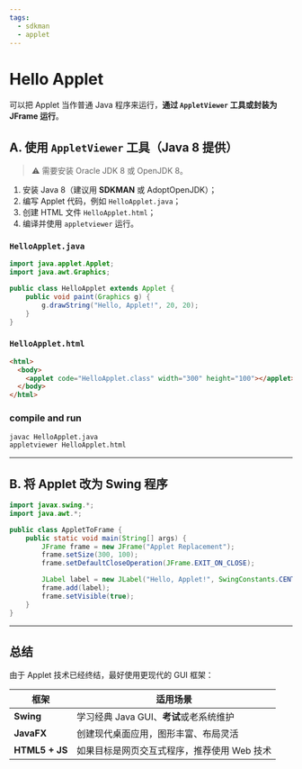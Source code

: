 ```yaml
---
tags:
  - sdkman
  - applet
---
```


# Hello Applet

可以把 Applet 当作普通 Java 程序来运行，**通过 `AppletViewer` 工具或封装为 JFrame 运行**。

## A. 使用 `AppletViewer` 工具（Java 8 提供）

> ⚠️ 需要安装 Oracle JDK 8 或 OpenJDK 8。

1. 安装 Java 8（建议用 **SDKMAN** 或 AdoptOpenJDK）；
2. 编写 Applet 代码，例如 `HelloApplet.java`；
3. 创建 HTML 文件 `HelloApplet.html`；
4. 编译并使用 `appletviewer` 运行。

### `HelloApplet.java`

```java
import java.applet.Applet;
import java.awt.Graphics;

public class HelloApplet extends Applet {
    public void paint(Graphics g) {
        g.drawString("Hello, Applet!", 20, 20);
    }
}
```

### `HelloApplet.html`

```html
<html>
  <body>
    <applet code="HelloApplet.class" width="300" height="100"></applet>
  </body>
</html>
```

### compile and run

```bash
javac HelloApplet.java
appletviewer HelloApplet.html
```

---

## B. 将 Applet 改为 Swing 程序

```java
import javax.swing.*;
import java.awt.*;

public class AppletToFrame {
    public static void main(String[] args) {
        JFrame frame = new JFrame("Applet Replacement");
        frame.setSize(300, 100);
        frame.setDefaultCloseOperation(JFrame.EXIT_ON_CLOSE);

        JLabel label = new JLabel("Hello, Applet!", SwingConstants.CENTER);
        frame.add(label);
        frame.setVisible(true);
    }
}
```

---

## 总结

由于 Applet 技术已经终结，最好使用更现代的 GUI 框架：

| 框架             | 适用场景                       |
| -------------- | -------------------------- |
| **Swing**      | 学习经典 Java GUI、**考试**或老系统维护 |
| **JavaFX**     | 创建现代桌面应用，图形丰富、布局灵活         |
| **HTML5 + JS** | 如果目标是网页交互式程序，推荐使用 Web 技术   |
